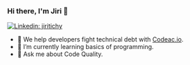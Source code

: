 ### Hi there, I'm Jiri 👋

[![Linkedin: jiritichy](https://img.shields.io/badge/-Jiri_Tichy-blue?style=flat-square&logo=Linkedin&logoColor=white&link=https://www.linkedin.com/in/jirkatichy/)](https://www.linkedin.com/in/jirkatichy/)

- 🔭 We help developers fight technical debt with [Codeac.io](https://www.codeac.io).
- 🌱 I’m currently learning basics of programming.
- 💬 Ask me about Code Quality.



<!--
**jiritichy/jiritichy** is a ✨ _special_ ✨ repository because its `README.md` (this file) appears on your GitHub profile.

Here are some ideas to get you started:

- 🔭 I’m currently working on ...
- 🌱 I’m currently learning ...
- 👯 I’m looking to collaborate on ...
- 🤔 I’m looking for help with ...
- 💬 Ask me about ...
- 📫 How to reach me: ...
- 😄 Pronouns: ...
- ⚡ Fun fact: ...
-->
